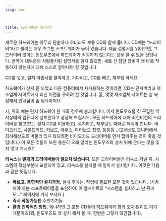 ```yaml
---
lang: kor



title: ﻿드라이버는 잊어라!
---
```


새로운 하드웨어는 아무리 단순하다 하더라도 보통 CD와 함께 옵니다. CD에는 “드라이버”라고 불리는 매우 조그만 소프트웨어가 들어 있습니다. 제품 설명서를 읽어보면, 그 드라이버 없이는 윈도우즈에서 하드웨어가 작동하지 않는다는 것을 알 수 있을 것입니다. 만약에 대부분의 사람들처럼 설명서를 읽지 않으면, 새로 산 첨단 장비가 왜 바로 작동하지 않는지에 대해 스스로 알아내야 할 것입니다.

CD를 넣고, 설치 마법사를 클릭하고, 기다리고, CD를 빼고, 재부팅 하세요.

하드웨어가 산지 좀 되었고 다른 컴퓨터에서 재사용하는 것이라면, CD는 던져버리고 제조업체 사이트에서 최신 버전을 구하려 할 것입니다. 흠, 몇몇 제조업체 사이트는 참 복잡해서 인내심이 좀 필요하지요.

자, 위의 예는 단지 하드웨어 한 개의 경우에 불과합니다. 이제 윈도우즈를 갓 구입한 백지상태의 컴퓨터에 설치한다고 상상해 보십시오. 모든 하드웨어에 대해 최신버전의 드라이버를 찾고(또는 설치 CD를 이용하고), 설치하고, 재부팅도 때때로 해줘야 합니다. 비디오카드, 사운드카드, 키보드, 마우스, 마더보드 칩셋, 등등등...(고해상도 모니터에서 최저해상도로 머물러 있지 않으려면 비디오카드 드라이버를 먼저 잡아주는 것이 좋을 것입니다.) 이 모든 것들이 또한 충분히 오래 걸리는 윈도우즈의 설치 뒤에 온다는 것을 잊지 않고 계시죠?

<b>리눅스는 별개의 드라이버들이 필요치 않습니다.</b> 모든 드라이버들은 리눅스 커널 즉, 시스템의 핵심부분에 포함되어 있고, 리눅스를 설치할 때 알아서 설치됩니다. 이것은 다음과 같은 뜻입니다.

<ul>
<li><b>빠르고, 통합적인 설치과정.</b> 설치 후에는, 작업에 필요한 모든 것이 있습니다. (사용해야 하는 소프트웨어들을 포함하여. 이 웹사이트의 “시스템을 설치하고 난 뒤에도...” 페이지에 가서 보세요.)</li>
<li><b>즉시 작동가능한</b>  주변기기들.</li>
<li><b>환경 친화적인 방법.</b> 왜냐하면 그 모든 CD들이 하드웨어와 함께 오지 않아도 되기 때문이죠(뭐, 윈도우즈도 첫 설치 해서 올 때, 한번은 그렇지 않긴합니다).</li>
</ul>





